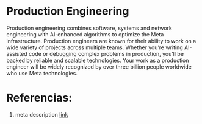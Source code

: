 # Production Engineering

Production engineering combines software, systems and network engineering with AI-enhanced algorithms to optimize the Meta infrastructure. Production engineers are known for their ability to work on a wide variety of projects across multiple teams. Whether you’re writing AI-assisted code or debugging complex problems in production, you’ll be backed by reliable and scalable technologies. Your work as a production engineer will be widely recognized by over three billion people worldwide who use Meta technologies.



# Referencias:

1. meta description [link](https://www.metacareers.com/areas-of-work/pe/?p[sub_teams][0]=Production%20Engineering&sub_teams[0]=Production%20Engineering)